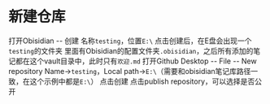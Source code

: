 # 新建仓库
打开Obisidian -- 创建
名称`testing`，位置`E:\`
点击创建后，在E盘会出现一个`testing`的文件夹
里面有Obisidian的配置文件夹`.obisidian`，之后所有添加的笔记都在这个vault目录中，此时只有`欢迎.md`
打开Github Desktop -- File -- New repository
Name->`testing`，Local path->`E:\`（需要和obisidian笔记库路径一致，在这个示例中都是`E:\`）
点击创建
点击publish repository，可以选择是否公开
